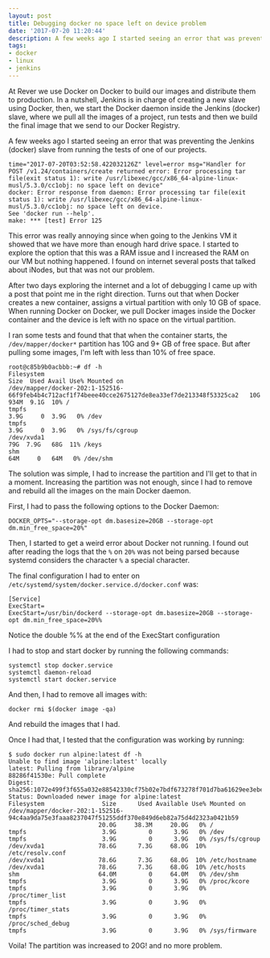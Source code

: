 ```yaml
---
layout: post
title: Debugging docker no space left on device problem
date: '2017-07-20 11:20:44'
description: A few weeks ago I started seeing an error that was preventing the Jenkins (docker) slave from running the tests of one of our projects.
tags:
- docker
- linux
- jenkins
---
```


At Rever we use Docker on Docker to build our images and distribute them to production. In a nutshell, Jenkins is in charge of creating a new slave using Docker, then, we start the Docker daemon inside the Jenkins (docker) slave, where we pull all the images of a project, run tests and then we build the final image that we send to our Docker Registry.

A few weeks ago I started seeing an error that was preventing the Jenkins (docker) slave from running the tests of one of our projects.

```
time="2017-07-20T03:52:58.422032126Z" level=error msg="Handler for POST /v1.24/containers/create returned error: Error processing tar file(exit status 1): write /usr/libexec/gcc/x86_64-alpine-linux-musl/5.3.0/cc1obj: no space left on device"
docker: Error response from daemon: Error processing tar file(exit status 1): write /usr/libexec/gcc/x86_64-alpine-linux-musl/5.3.0/cc1obj: no space left on device.
See 'docker run --help'.
make: *** [test] Error 125
```

This error was really annoying since when going to the Jenkins VM it showed that we have more than enough hard drive space. I started to explore the option that this was a RAM issue and I increased the RAM on our VM but nothing happened. I found on internet several posts that talked about iNodes, but that was not our problem.

After two days exploring the internet and a lot of debugging I came up with a post that point me in the right direction. Turns out that when Docker creates a new container, assigns a virtual partition with only 10 GB of space. When running Docker on Docker, we pull Docker images inside the Docker container and the device is left with no space on the virtual partition.

I ran some tests and found that that when the container starts, the `/dev/mapper/docker*` partition has 10G and 9+ GB of free space. But after pulling some images, I'm left with less than 10% of free space.

```
root@c85b9b0acbbb:~# df -h
Filesystem                                                                                        Size  Used Avail Use% Mounted on
/dev/mapper/docker-202:1-152516-66f9feb4b4c712acf1f74beee40cce2675127de8ea33ef7de213348f53325ca2   10G  934M  9.1G  10% /
tmpfs                                                                                             3.9G     0  3.9G   0% /dev
tmpfs                                                                                             3.9G     0  3.9G   0% /sys/fs/cgroup
/dev/xvda1                                                                                         79G  7.9G   68G  11% /keys
shm                                                                                                64M     0   64M   0% /dev/shm
```

The solution was simple, I had to increase the partition and I'll get to that in a moment. Increasing the partition was not enough, since I had to remove and rebuild all the images on the main Docker daemon.

First, I had to pass the following options to the Docker Daemon:

```
DOCKER_OPTS="--storage-opt dm.basesize=20GB --storage-opt dm.min_free_space=20%"
```

Then, I started to get a weird error about Docker not running. I found out after reading the logs that the `%` on `20%` was not being parsed because systemd considers the character `%` a special character.

The final configuration I had to enter on `/etc/systemd/system/docker.service.d/docker.conf` was:

```
[Service]
ExecStart=
ExecStart=/usr/bin/dockerd --storage-opt dm.basesize=20GB --storage-opt dm.min_free_space=20%%
```

Notice the double %% at the end of the ExecStart configuration

I had to stop and start docker by running the following commands:

```
systemctl stop docker.service
systemctl daemon-reload
systemctl start docker.service
```

And then, I had to remove all images with:

```
docker rmi $(docker image -qa)
```

And rebuild the images that I had.

Once I had that, I tested that the configuration was working by running:

```
$ sudo docker run alpine:latest df -h
Unable to find image 'alpine:latest' locally
latest: Pulling from library/alpine
88286f41530e: Pull complete
Digest: sha256:1072e499f3f655a032e88542330cf75b02e7bdf673278f701d7ba61629ee3ebe
Status: Downloaded newer image for alpine:latest
Filesystem                Size      Used Available Use% Mounted on
/dev/mapper/docker-202:1-152516-94c4aa9da75e3faaa8237047f51255ddf370e849d6eb82a75d4d2323a0421b59
                         20.0G     38.3M     20.0G   0% /
tmpfs                     3.9G         0      3.9G   0% /dev
tmpfs                     3.9G         0      3.9G   0% /sys/fs/cgroup
/dev/xvda1               78.6G      7.3G     68.0G  10% /etc/resolv.conf
/dev/xvda1               78.6G      7.3G     68.0G  10% /etc/hostname
/dev/xvda1               78.6G      7.3G     68.0G  10% /etc/hosts
shm                      64.0M         0     64.0M   0% /dev/shm
tmpfs                     3.9G         0      3.9G   0% /proc/kcore
tmpfs                     3.9G         0      3.9G   0% /proc/timer_list
tmpfs                     3.9G         0      3.9G   0% /proc/timer_stats
tmpfs                     3.9G         0      3.9G   0% /proc/sched_debug
tmpfs                     3.9G         0      3.9G   0% /sys/firmware
```

Voila! The partition was increased to 20G! and no more problem.

